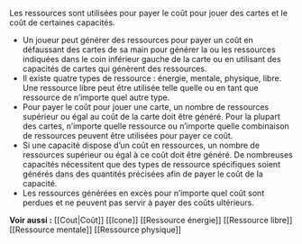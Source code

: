 Les ressources sont utilisées pour payer le coût pour jouer des cartes et le coût de certaines capacités. 
- Un joueur peut générer des ressources pour payer un coût en défaussant des cartes de sa main pour générer la ou les ressources indiquées dans le coin inférieur gauche de la carte ou en utilisant des capacités de cartes qui génèrent des ressources. 
- Il existe quatre types de ressource : énergie, mentale, physique, libre. Une ressource libre peut être utilisée telle quelle ou en tant que ressource de n’importe quel autre type. 
- Pour payer le coût pour jouer une carte, un nombre de ressources supérieur ou égal au coût de la carte doit être généré. Pour la plupart des cartes, n’importe quelle ressource ou n’importe quelle combinaison de ressources peuvent être utilisées pour payer ce coût. 
- Si une capacité dispose d’un coût en ressources, un nombre de ressources supérieur ou égal à ce coût doit être généré. De nombreuses capacités nécessitent que des types de ressource spécifiques soient générés dans des quantités précisées afin de payer le coût de la capacité.
- Les ressources générées en excès pour n’importe quel coût sont perdues et ne peuvent pas servir à payer des coûts ultérieurs. 

**Voir aussi :**
[[Cout|Coût]]
[[Icone]]
[[Ressource énergie]]
[[Ressource libre]]
[[Ressource mentale]]
[[Ressource physique]]